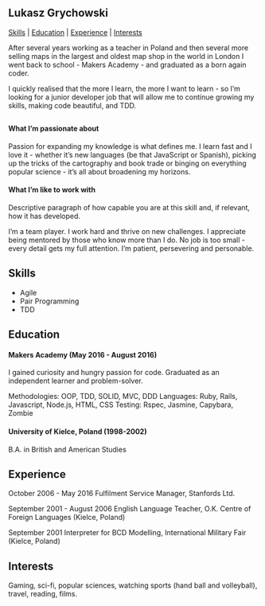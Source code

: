 ## Lukasz Grychowski

[Skills](#Skills) | [Education](#Education) | [Experience](#Experience) | [Interests](#Interests)

After several years working as a teacher in Poland and then several more selling maps in the largest and oldest map shop in the world in London I went back to school - Makers Academy - and graduated as a born again coder.

I quickly realised that the more I learn, the more I want to learn - so I’m looking for a junior developer job that will allow me to  continue growing my skills, making code beautiful, and TDD.

##

#### What I’m passionate about

Passion for expanding my knowledge is what defines me. I learn fast and I love it - whether it’s new languages (be that JavaScript or Spanish), picking up the tricks of the cartography and book trade or binging on everything popular science  - it’s all about broadening my horizons.

#### What I’m like to work with

Descriptive paragraph of how capable you are at this skill and, if relevant, how it has developed.

I’m a team player. I work hard and thrive on new challenges. I appreciate being mentored by those who know more than I do. No job is too small - every detail gets my full attention. I’m patient, persevering and personable.

## Skills

- Agile
- Pair Programming
- TDD

## Education

#### Makers Academy (May 2016 - August 2016)

I gained curiosity and hungry passion for code. Graduated as an independent learner and problem-solver.

Methodologies: OOP, TDD, SOLID, MVC, DDD
Languages: Ruby, Rails, Javascript, Node.js, HTML, CSS
Testing: Rspec, Jasmine, Capybara, Zombie

#### University of Kielce, Poland (1998-2002)

B.A. in British and American Studies

## Experience

October 2006 - May 2016
Fulfilment Service Manager, Stanfords Ltd.

September 2001 - August 2006
English Language Teacher, O.K. Centre of Foreign Languages (Kielce, Poland)

September 2001
Interpreter for BCD Modelling, International Military Fair (Kielce, Poland)

## Interests

Gaming, sci-fi, popular sciences, watching sports (hand ball and volleyball), travel, reading, films.

